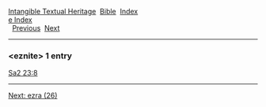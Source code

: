 [Intangible Textual Heritage](../../index)  [Bible](../index) 
[Index](index)   
[e Index](_e_)  
  [Previous](c04028)  [Next](c04030) 

------------------------------------------------------------------------

### &lt;eznite&gt; 1 entry

[Sa2 23:8](../kjv/sa2023.htm#008)  

------------------------------------------------------------------------

[Next: ezra (26)](c04030)
